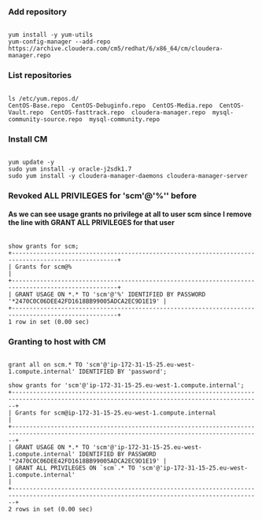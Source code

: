 ### Add repository
<pre><code>
yum install -y yum-utils
yum-config-manager --add-repo https://archive.cloudera.com/cm5/redhat/6/x86_64/cm/cloudera-manager.repo
</code></pre>

### List repositories
<pre><code>
ls /etc/yum.repos.d/
CentOS-Base.repo  CentOS-Debuginfo.repo  CentOS-Media.repo  CentOS-Vault.repo  CentOS-fasttrack.repo  cloudera-manager.repo  mysql-community-source.repo  mysql-community.repo
</code></pre>

### Install CM
<pre><code>
yum update -y
sudo yum install -y oracle-j2sdk1.7
sudo yum install -y cloudera-manager-daemons cloudera-manager-server
</code></pre>

### Revoked ALL PRIVILEGES for 'scm'@'%'' before
#### As we can see usage grants no privilege at all to user scm since I remove the line with GRANT ALL PRIVILEGES for that user
<pre><code>
show grants for scm;
+----------------------------------------------------------------------------------------------------+
| Grants for scm@%                                                                                   |
+----------------------------------------------------------------------------------------------------+
| GRANT USAGE ON *.* TO 'scm'@'%' IDENTIFIED BY PASSWORD '*2470C0C06DEE42FD1618BB99005ADCA2EC9D1E19' |
+----------------------------------------------------------------------------------------------------+
1 row in set (0.00 sec)
</code></pre>

### Granting to host with CM
<pre><code>
grant all on scm.* TO 'scm'@'ip-172-31-15-25.eu-west-1.compute.internal' IDENTIFIED BY 'password';

show grants for 'scm'@'ip-172-31-15-25.eu-west-1.compute.internal';
+---------------------------------------------------------------------------------------------------------------------------------------------+
| Grants for scm@ip-172-31-15-25.eu-west-1.compute.internal                                                                                   |
+---------------------------------------------------------------------------------------------------------------------------------------------+
| GRANT USAGE ON *.* TO 'scm'@'ip-172-31-15-25.eu-west-1.compute.internal' IDENTIFIED BY PASSWORD '*2470C0C06DEE42FD1618BB99005ADCA2EC9D1E19' |
| GRANT ALL PRIVILEGES ON `scm`.* TO 'scm'@'ip-172-31-15-25.eu-west-1.compute.internal'                                                       |
+---------------------------------------------------------------------------------------------------------------------------------------------+
2 rows in set (0.00 sec)
</code></pre>